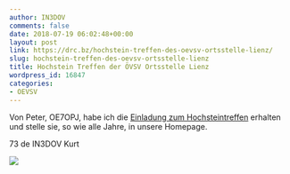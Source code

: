 ```yaml
---
author: IN3DOV
comments: false
date: 2018-07-19 06:02:48+00:00
layout: post
link: https://drc.bz/hochstein-treffen-des-oevsv-ortsstelle-lienz/
slug: hochstein-treffen-des-oevsv-ortsstelle-lienz
title: Hochstein Treffen der ÖVSV Ortsstelle Lienz
wordpress_id: 16847
categories:
- OEVSV
---
```


Von Peter, OE7OPJ, habe ich die [Einladung zum Hochsteintreffen](https://www.oevsv.at/oevsv/veranstaltungen/Hochsteintreffen-2018-in-Lienz) erhalten und stelle sie, so wie alle Jahre, in unsere Homepage.

73 de IN3DOV Kurt

[![](https://drc.bz/wp-content/uploads/2018/07/Schnaps_Etikette_2018-e1531981291469.jpg)](https://www.oevsv.at/oevsv/veranstaltungen/Hochsteintreffen-2018-in-Lienz)


